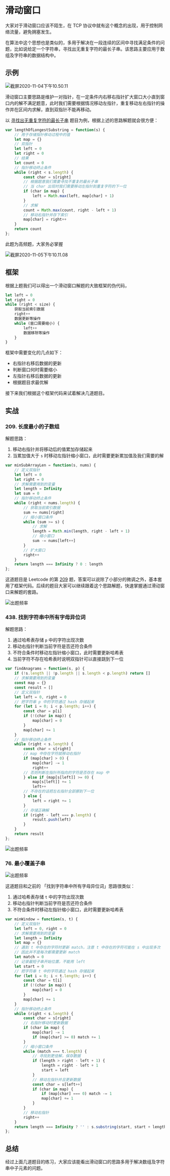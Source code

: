 # 滑动窗口

大家对于滑动窗口应该不陌生，在 TCP 协议中就有这个概念的出现，用于控制网络流量，避免拥塞发生。

在算法中这个思想也是类似的，多用于解决在一段连续的区间中寻找满足条件的问题，比如说给定一个字符串，寻找出无重复字符的最长子串。该思路主要应用于数组及字符串的数据结构中。

## 示例

![截屏2020-11-04下午10.50.11](https://yck-1254263422.cos.ap-shanghai.myqcloud.com/2020/11/04/16045020528651.png)

滑动窗口主要思路是维护一对指针，在一定条件内右移右指针扩大窗口大小直到窗口内的解不满足题意，此时我们需要根据情况移动左指针，重复移动左右指针的操作并在区间内求解，直到双指针不能再移动。

以 [寻找出无重复字符的最长子串](https://leetcode-cn.com/problems/longest-substring-without-repeating-characters/) 题目为例，根据上述的思路解题就会很方便：

```js
var lengthOfLongestSubstring = function(s) {
    // 用于存储指针移动过程中的值
    let map = {}
    // 双指针
    let left = 0
    let right = 0
    // 结果
    let count = 0
    // 指针移动终止条件
    while (right < s.length) {
        const char = s[right]
        // 根据题意我们需要寻找不重复的最长子串
        // 当 char 出现时我们需要移动左指针到重复字符的下一位
        if (char in map) {
            left = Math.max(left, map[char] + 1)
        }
        // 求解
        count = Math.max(count, right - left + 1)
        // 移动右指针并存下索引
        map[char] = right++
    }
    return count
};
```

此题为高频题，大家务必掌握

![截屏2020-11-05下午10.11.08](https://yck-1254263422.cos.ap-shanghai.myqcloud.com/2020/11/05/16045863477109.png)


## 框架

根据上题我们可以得出一个滑动窗口解题的大致框架的伪代码，

```js
let left = 0
let right = 0
while (right < size) {
    获取当前索引数据
    right++
    数据更新等操作
    while (窗口需要缩小) {
        left++
        数据移除等操作
    }
}
```

框架中需要变化的几点如下：

- 右指针右移后数据的更新
- 判断窗口何时需要缩小
- 左指针右移后数据的更新
- 根据题目求最优解

接下来我们根据这个框架代码来试着解决几道题目。

## 实战

### 209. 长度最小的子数组

解题思路：
1. 移动右指针并将移动后的值累加存储起来
2. 当累加值大于 `s` 时移动左指针缩小窗口，此时需要更新累加值及我们需要的解

```js
var minSubArrayLen = function(s, nums) {
    // 定义双指针
    let left = 0
    let right = 0
    // 求解需要用到的变量
    let length = Infinity
    let sum = 0
    // 指针移动终止条件
    while (right < nums.length) {
        // 获取当前索引数据
        sum += nums[right]
        // 缩小窗口条件
        while (sum >= s) {
            // 求解
            length = Math.min(length, right - left + 1)
            // 缩小窗口
            sum -= nums[left++]
        }
        // 扩大窗口
        right++
    }
    return length === Infinity ? 0 : length
};
```

这道题目是 Leetcode 的第 [209](https://leetcode-cn.com/problems/minimum-size-subarray-sum/) 题，答案可以说除了小部分的微调之外，基本套用了框架代码。后续的题目大家可以继续跟着这个思路解题，快速掌握通过滑动窗口来解题的套路。

![出题频率](https://yck-1254263422.cos.ap-shanghai.myqcloud.com/2020/11/05/16045849179673.png)

### 438. 找到字符串中所有字母异位词

解题思路：
1. 通过哈希表存储 `p` 中的字符出现次数
2. 移动右指针判断当前字符是否还符合条件
3. 不符合条件时移动左指针缩小窗口，此时需要更新哈希表
4. 当前字符不存在哈希表时说明双指针可以直接跳到下一位

```js
var findAnagrams = function(s, p) {
    if (!s.length || !p.length || s.length < p.length) return []
    // 求解需要用到的变量
    const map = {}
    const result = []
    // 定义双指针
    let left = 0, right = 0
    // 把字符串 p 中的字符通过 hash 存储起来
    for (let i = 0; i < p.length; i++) {
        const char = p[i]
        if (!(char in map)) {
            map[char] = 0
        }
        map[char] += 1
    }
    // 指针移动终止条件
    while (right < s.length) {
        const char = s[right]
        // map 中存在字符就移动右指针
        if (map[char] > 0) {
            map[char] -= 1
            right++
        // 否则判断左指针所指向的字符是否存在 map 中
        } else if (map[s[left]] >= 0) {
            map[s[left]] += 1
            left++
        // 不存在的话把左右指针全部挪到下一位
        } else {
            left = right += 1
        }
        // 存储正确解
        if (right - left === p.length) {
            result.push(left)
        }
    }
    return result
};
```

![出题频率](https://yck-1254263422.cos.ap-shanghai.myqcloud.com/2020/11/08/16048348783681.png)

### 76. 最小覆盖子串
![出题频率](https://yck-1254263422.cos.ap-shanghai.myqcloud.com/2020/11/05/16045854473171.png)

这道题目和之前的 「找到字符串中所有字母异位词」思路很类似：

1. 通过哈希表存储 `t` 中的字符出现次数
2. 移动右指针判断当前字符是否还符合条件
3. 不符合条件时移动左指针缩小窗口，此时需要更新哈希表

```js
var minWindow = function(s, t) {
    // 定义双指针
    let left = 0, right = 0
    // 求解需要用到的变量
    let length = Infinity
    let map = {}
    // 遇到 t 中存在的字符时更新 match，注意 t 中存在的字符可能在 s 中出现多次
    // 因此并不是每次都需要更新 match
    let match = 0
    // 记录最短子串开始位置，不能用 left
    let start = 0
    // 把字符串 t 中的字符通过 hash 存储起来
    for (let i = 0; i < t.length; i++) {
        const char = t[i]
        if (!(char in map)) {
            map[char] = 0
        }
        map[char] += 1
    }
    // 指针移动终止条件
    while (right < s.length) {
        const char = s[right]
        // 右指针移动时更新数据
        if (char in map) {
            map[char] -= 1
            if (map[char] >= 0) match += 1
        }
        // 缩小窗口条件
        while (match === t.length) {
            // 寻找到更佳解，保存数据
            if (length > right - left + 1) {
                length = right - left + 1
                start = left
            }
            // 移动左指针并且更新数据
            const char = s[left++]
            if (char in map) {
                if (map[char] === 0) match -= 1
                map[char] += 1
            }
        }
        // 移动右指针
        right++
    }
    return length === Infinity ? '' : s.substring(start, start + length)
};
```

## 总结

经过上面几道题目的练习，大家应该能看出滑动窗口的思路多用于解决数组及字符串中子元素的问题。
